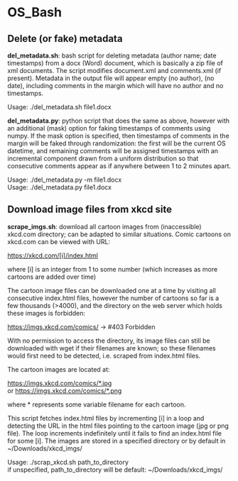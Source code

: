 # OS_Bash

## Delete (or fake) metadata

**del_metadata.sh**: bash script for deleting metadata (author name; date timestamps) from a docx (Word) document, which is basically a zip file of xml documents. The script modifies document.xml and comments.xml (if present). Metadata in the output file will appear empty (no author), (no date), including comments in the margin which will have no author and no timestamps. 

Usage: ./del_metadata.sh file1.docx 

**del_metadata.py**: python script that does the same as above, however with an additional (mask) option for faking timestamps of comments using numpy. If the mask option is specified, then timestamps of comments in the margin will be faked through randomization: the first will be the current OS datetime, and remaining comments will be assigned timestamps with an incremental component drawn from a uniform distribution so that consecutive comments appear as if anywhere between 1 to 2 minutes apart.      

Usage: ./del_metadata.py -m file1.docx <br>
Usage: ./del_metadata.py file1.docx 

## Download image files from xkcd site

**scrape_imgs.sh**: download all cartoon images from (inaccessible) xkcd.com directory; can be adapted to similar situations. 
Comic cartoons on xkcd.com can be viewed with URL: 

https://xkcd.com/[i]/index.html

where [i] is an integer from 1 to some number (which increases as more cartoons are added over time)

The cartoon image files can be downloaded one at a time by visiting all  consecutive index.html files, however the number of cartoons so far is a few thousands (>4000), and the directory on the web server which holds these images is forbidden: 

https://imgs.xkcd.com/comics/  ->  #403 Forbidden

With no permission to access the directory, its image files can still be downloaded with wget if their filenames are known; so these filenames would first need to be detected, i.e. scraped from index.html files. 

The cartoon images are located at: 

https://imgs.xkcd.com/comics/*.jpg	
or 
https://imgs.xkcd.com/comics/*.png

where * represents some variable filename for each cartoon.

This script fetches index.html files by incrementing [i] in a loop and detecting the URL in the html files pointing to the cartoon image (jpg or png file). The loop increments indefinitely until it fails to find an index.html file for some [i]. The images are stored in a specified directory or by default in ~/Downloads/xkcd_imgs/ 

Usage: ./scrap_xkcd.sh	path_to_directory <br>
       if unspecified, path_to_directory will be default: ~/Downloads/xkcd_imgs/
	
